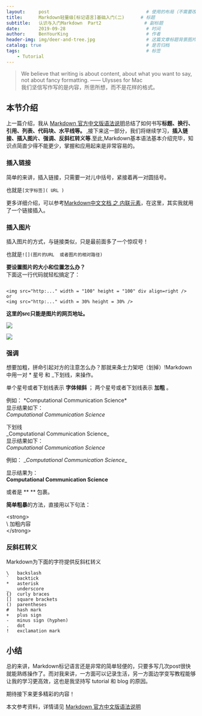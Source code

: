 ```yaml
---
layout:     post                                    # 使用的布局（不需要改）
title:      Markdown轻量级[标记语言]基础入门(二)      # 标题 
subtitle:   认识与入门Markdown  Part2                # 副标题
date:       2019-09-28                              # 时间
author:     BenYourKing                             # 作者
header-img: img/deer-and-tree.jpg                   # 这篇文章标题背景图片
catalog: true                                       # 是否归档
tags:                                               # 标签
    - Tutorial
---
```



> We believe that writing is about content, about what you want to say,     
> not about fancy formatting. —— Ulysses for Mac      
> 我们坚信写作写的是内容，所思所想，而不是花样的格式。     

           
## 本节介绍

上一篇介绍，我从 [Markdown 官方中文版语法说明](https://markdown-zh.readthedocs.io/en/latest/)总结了如何书写<strong>标题、换行、引用、列表、代码块、水平线等。 </strong> ,接下来这一部分，我们将继续学习，<strong>插入链接、插入图片、强调、反斜杠转义等</strong>.至此,Markdown基本语法基本介绍完毕，知识点简直少得不能更少，掌握和应用起来是非常容易的。
            
### 插入链接

简单的来讲，插入链接，只需要一对儿中括号，紧接着再一对圆括号。             

也就是`[文字标签]( URL )`

更多详细介绍，可以参考[Markdown中文文档 之 内联元素](https://markdown-zh.readthedocs.io/en/latest/spanelements/)，在这里，其实我就用了一个链接插入。


### 插入图片

插入图片的方式，与链接类似，只是最前面多了一个惊叹号！         
             
也就是`![](图片的URL  或者图片的相对路径)`

__要设置图片的大小和位置怎么办？__         
下面这一行代码就轻松搞定了：

```

<img src="http:..." width = "100" height = "100" div align=right />         
or
<img src="http:..." width = 30% height = 30% />

```
**这里的src只能是图片的网页地址。**

![](http://seopic.699pic.com/photo/40162/2649.jpg_wh1200.jpg)

![](https://cdn.pixabay.com/photo/2019/09/25/20/52/sun-4504661_960_720.jpg)

### 强调

想要加粗，拼命引起对方的注意怎么办？那就来条士力架吧（划掉）!Markdown中用一对 \* 星号 和 \_下划线，来操作。         

单个星号或者下划线表示 **字体倾斜** ； 两个星号或者下划线表示  **加粗** 。

例如：
\*Computational Communication Science*          
显示结果如下：         
*Computational Communication Science*
          
下划线      
\_Computational Communication Science_          
显示结果如下：            
_Computational Communication Science_            

例如：
\__Computational Communication Science__                   

显示结果为：       
__Computational Communication Science__


或者是 \**         \**   包裹。

**简单粗暴**的方法，直接用以下句法：                       
             
\<strong>          
\ 加粗内容        
\</strong>           


### 反斜杠转义

Markdown为下面的字符提供反斜杠转义

```
\   backslash         
`   backtick         
*   asterisk            
_   underscore          
{}  curly braces         
[]  square brackets            
()  parentheses           
#   hash mark           
+   plus sign             
-   minus sign (hyphen)            
.   dot          
!   exclamation mark           
```

## 小结

总的来讲，Markdown标记语言还是非常的简单轻便的，只要多写几次post很快就能熟练操作了。而对我来讲，一方面可以记录生活，另一方面边学变写教程能够让我的学习更高效，这也是我坚持写 tutorial 和 blog 的原因。

期待接下来更多精彩的内容！

本文参考资料，详情请见 [Markdown 官方中文版语法说明](https://markdown-zh.readthedocs.io/en/latest/)
        
    
